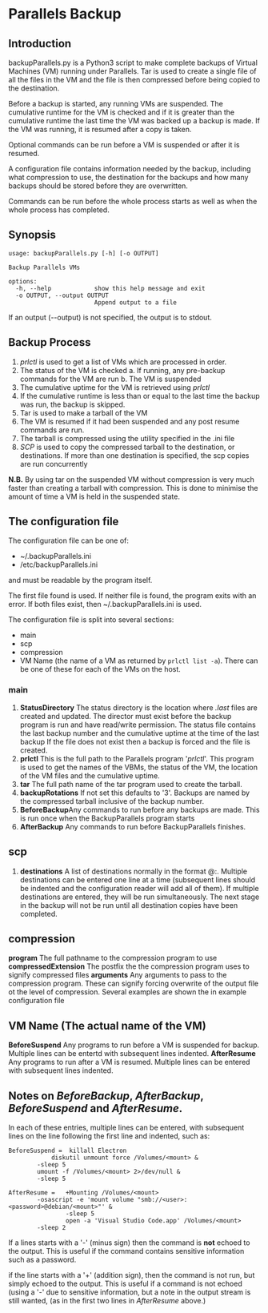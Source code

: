 # Parallels Backup

## Introduction   
backupParallels.py is a Python3 script to make complete backups of Virtual Machines (VM) running under Parallels. Tar is used to create a single file of all the files in the VM and the file is then compressed before being copied to the destination.

Before a backup is started, any running VMs are suspended. The cumulative runtime for the VM is checked and if it is greater than the cumulative runtime the last time the VM was backed up a backup is made. If the VM was running, it is resumed after a copy is taken.

Optional commands can be run before a VM is suspended or after it is resumed.

A configuration file contains information needed by the backup, including what compression to use, the destination for the backups and how many backups should be stored before they are overwritten.

Commands can be run before the whole process starts as well as when the whole process has completed.

## Synopsis
```
usage: backupParallels.py [-h] [-o OUTPUT]

Backup Parallels VMs

options:
  -h, --help            show this help message and exit
  -o OUTPUT, --output OUTPUT
                        Append output to a file
```
If an output (--output) is not specified, the output is to stdout.


## Backup Process   
1. _prlctl_ is used to get a list of VMs which are processed in order.   
2. The status of the VM is checked
  a. If running, any pre-backup commands for the VM are run
  b. The VM is suspended
3. The cumulative uptime for the VM is retrieved using _prlctl_
4. If the cumulative runtime is less than or equal to the last time the backup was run, the backup is skipped.
5. Tar is used to make a tarball of the VM
6. The VM is resumed if it had been suspended and any post resume commands are run.
7. The tarball is compressed using the utility specified in the .ini file
8. _SCP_ is used to copy the compressed tarball to the destination, or destinations. If more than one destination is specified, the scp copies are run concurrently

**N.B.** By using tar on the suspended VM without compression is very much faster than creating a tarball with compression. This is done to minimise the amount of time a VM is held in the suspended state. 

## The configuration file   
The configuration file can be one of:   
* ~/.backupParallels.ini   
* /etc/backupParallels.ini   

and must be readable by the program itself.

The first file found is used. If neither file is found, the program exits with an error. If both files exist, then ~/.backupParallels.ini is used.

The configuration file is split into several sections:
* main
* scp
* compression
* VM Name (the name of a VM as returned by ```prlctl list -a```). There can be one of these for each of the VMs on the host.

### main
1. **StatusDirectory** The status directory is the location where _.last_ files are created and updated. The director must exist before the backup program is run and have read/write permission. The status file contains the last backup number and the cumulative uptime at the time of the last backup If the file does not exist then a backup is forced and the file is created.
2. **prlctl** This is the full path to the Parallels program '_prlctl_'. This program is used to get the names of the VBMs, the status of the VM, the location of the VM files and the cumulative uptime.
3. **tar** The full path name of the tar program used to create the tarball.
4. **backupRotations** If not set this defaults to '3'. Backups are named by the compressed tarball inclusive of the backup number.
5. **BeforeBackup**Any commands to run before any backups are made. This is run once when the BackupParallels program starts
6. **AfterBackup** Any commands to run before BackupParallels finishes.

## scp
1. **destinations** A list of destinations normally in the format <user>@<destination>:<destination folder>. Multiple destinations can be entered one line at a time (subsequent lines should be indented and the configuration reader will add all of them). If multiple destinations are entered, they will be run simultaneously. The next stage in the backup will not be run until all destination copies have been completed.

## compression
**program** The full pathname to the compression program to use
**compressedExtension** The postfix the the compression program uses to signify compressed files 
**arguments** Any arguments to pass to the compression program. These can signify forcing overwrite of the output file ot the level of compression. Several examples are shown the in example configuration file

## VM Name (The actual name of the VM)
**BeforeSuspend** Any programs to run before a VM is suspended for backup. Multiple lines can be entertd with subsequent lines indented.
**AfterResume** Any programs to run after a VM is resumed. Multiple lines can be entered with subsequent lines indented.

## Notes on _BeforeBackup_, _AfterBackup_, _BeforeSuspend_ and _AfterResume_.  
In each of these entries, multiple lines can be entered, with subsequent lines on the line following the first line and indented, such as:
```
BeforeSuspend =  killall Electron
        	diskutil unmount force /Volumes/<mount> &
		-sleep 5
		umount -f /Volumes/<mount> 2>/dev/null &
		-sleep 5

AfterResume =   +Mounting /Volumes/<mount>
		-osascript -e 'mount volume "smb://<user>:<password>@debian/<mount>"' &
                -sleep 5
       	        open -a 'Visual Studio Code.app' /Volumes/<mount>
		-sleep 2
```
If a lines starts with a '-' (minus sign) then the command is **not** echoed to the output. This is useful if the command contains sensitive information such as a password.

if the line starts with a '+' (addition sign), then the command is not run, but simply echoed to the output. This is useful if a command is not echoed (using a '-' due to sensitive information, but a note in the output stream is still wanted, (as in the first two lines in _AfterResume_ above.)
